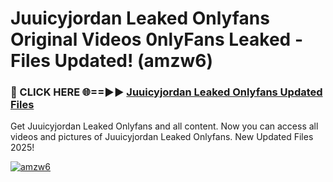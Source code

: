 # Juuicyjordan Leaked Onlyfans Original Videos 0nlyFans Leaked - Files Updated! (amzw6)

<h3>🔴 CLICK HERE 🌐==►► <a href="https://tinyurl.com/2wckxsce" rel="nofollow">Juuicyjordan Leaked Onlyfans Updated Files</a></h3>

Get Juuicyjordan Leaked Onlyfans and all content. Now you can access all videos and pictures of Juuicyjordan Leaked Onlyfans. New Updated Files 2025!

[![amzw6](https://i.imgur.com/AFduVYN.gif)](https://tinyurl.com/2wckxsce)
